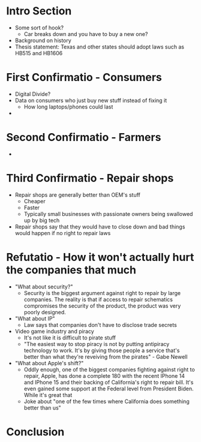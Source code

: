 # Intro Section

- Some sort of hook?
  - Car breaks down and you have to buy a new one?
- Background on history
- Thesis statement:
  Texas and other states should adopt laws such as HB515 and HB1606

# First Confirmatio - Consumers

- Digital Divide?
- Data on consumers who just buy new stuff instead of fixing it
  - How long laptops/phones could last
-

# Second Confirmatio - Farmers

-

# Third Confirmatio - Repair shops

- Repair shops are generally better than OEM's stuff
  - Cheaper
  - Faster
  - Typically small businesses with passionate owners being swallowed up by big tech
- Repair shops say that they would have to close down and bad things would happen if no right to repair laws

# Refutatio - How it won't actually hurt the companies that much

- "What about security?"
  - Security is the biggest argument against right to repair by large companies. The reality is that if access to repair schematics compromises the security of the product, the product was very poorly designed.
- "What about IP"
  - Law says that companies don't have to disclose trade secrets
- Video game industry and piracy
  - It's not like it is difficult to pirate stuff
  - "The easiest way to stop piracy is not by putting antipiracy technology to work. It's by giving those people a service that's better than what they're reveiving from the pirates" - Gabe Newell
- "What about Apple's shift?"
  - Oddly enough, one of the biggest companies fighting against right to repair, Apple, has done a complete 180 with the recent IPhone 14 and IPhone 15 and their backing of California's right to repair bill. It's even gained some support at the Federal level from President Biden. While it's great that 
  - Joke about "one of the few times where California does something better than us"

# Conclusion
